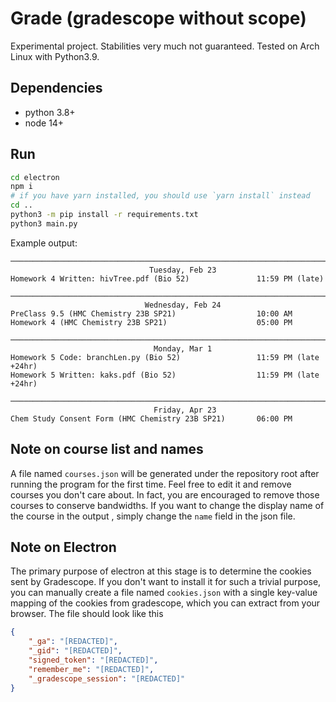 # Grade (gradescope without scope)

Experimental project. Stabilities very much not guaranteed. Tested on Arch Linux with Python3.9.

## Dependencies

- python 3.8+
- node 14+

## Run

```sh
cd electron
npm i 
# if you have yarn installed, you should use `yarn install` instead
cd ..
python3 -m pip install -r requirements.txt 
python3 main.py
```

Example output:
```
───────────────────────────────────────────────────────────────────────────────
                               Tuesday, Feb 23                                
Homework 4 Written: hivTree.pdf (Bio 52)               11:59 PM (late)

───────────────────────────────────────────────────────────────────────────────
                              Wednesday, Feb 24                               
PreClass 9.5 (HMC Chemistry 23B SP21)                  10:00 AM
Homework 4 (HMC Chemistry 23B SP21)                    05:00 PM

───────────────────────────────────────────────────────────────────────────────
                                Monday, Mar 1                                 
Homework 5 Code: branchLen.py (Bio 52)                 11:59 PM (late +24hr)
Homework 5 Written: kaks.pdf (Bio 52)                  11:59 PM (late +24hr)

───────────────────────────────────────────────────────────────────────────────
                                Friday, Apr 23                                
Chem Study Consent Form (HMC Chemistry 23B SP21)       06:00 PM

```

## Note on course list and names

A file named `courses.json` will be generated under the repository root after running 
the program for the first time. Feel free to edit it and remove courses you don't care
about. In fact, you are encouraged to remove those courses to conserve bandwidths. If 
you want to change the display name of the course in the output , simply change the 
`name` field in the json file. 

## Note on Electron

The primary purpose of electron at this stage is to determine the cookies sent by Gradescope. 
If you don't want to install it for such a trivial purpose, you can manually create a file 
named `cookies.json` with a single key-value mapping of the cookies from gradescope, which you 
can extract from your browser. The file should look like this
```json
{
    "_ga": "[REDACTED]",
    "_gid": "[REDACTED]",
    "signed_token": "[REDACTED]",
    "remember_me": "[REDACTED]",
    "_gradescope_session": "[REDACTED]"
}
```